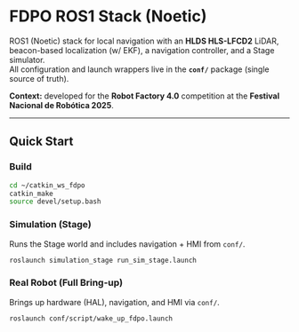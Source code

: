 # FDPO ROS1 Stack (Noetic)

ROS1 (Noetic) stack for local navigation with an **HLDS HLS-LFCD2** LiDAR, beacon-based localization (w/ EKF), a navigation controller, and a Stage simulator.  
All configuration and launch wrappers live in the **`conf/`** package (single source of truth).

**Context:** developed for the **Robot Factory 4.0** competition at the **Festival Nacional de Robótica 2025**.

---

## Quick Start

### Build
```bash
cd ~/catkin_ws_fdpo
catkin_make
source devel/setup.bash
```

### Simulation (Stage)
Runs the Stage world and includes navigation + HMI from `conf/`.
```bash
roslaunch simulation_stage run_sim_stage.launch
```

### Real Robot (Full Bring-up)
Brings up hardware (HAL), navigation, and HMI via `conf/`.
```bash
roslaunch conf/script/wake_up_fdpo.launch
```


